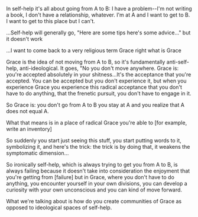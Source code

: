 In self-help it's all about going from A to B: I have a problem--I'm not writing a book, I don't have a relationship, whatever. I'm at A and I want to get to B. I want to get to this place but I can't.

...Self-help will generally go, "Here are some tips here's some advice..." but it doesn't work

...I want to come back to a very religious term Grace right what is Grace 

Grace is the idea of not moving from A to B, so it's fundamentally anti-self-help, anti-ideological. It goes, "No you don't move anywhere. Grace is: you're accepted absolutely in your shitness...It's the acceptance that you're accepted. You can be accepted but you don't experience it, but when you experience Grace you experience this radical acceptance that you don't have to do anything, that the frenetic pursuit, you don't have to engage in it. 

So Grace is: you don't go from A to B you stay at A and you realize that A does not equal A. 

What that means is in a place of radical Grace you're able to [for example, write an inventory]

So suddenly you start just seeing this stuff, you start putting words to it, symbolizing it, and here's the trick: the trick is by doing that, it weakens the symptomatic dimension...

So ironically self-help, which is always trying to get you from A to B, is always failing because it doesn't take into consideration the enjoyment that you're getting from [failure] but in Grace, where you don't have to do anything, you encounter yourself in your own divisions, you can develop a curiosity with your own unconscious and you can kind of move forward. 

What we're talking about is how do you create communities of Grace as opposed to ideological spaces of self-help.